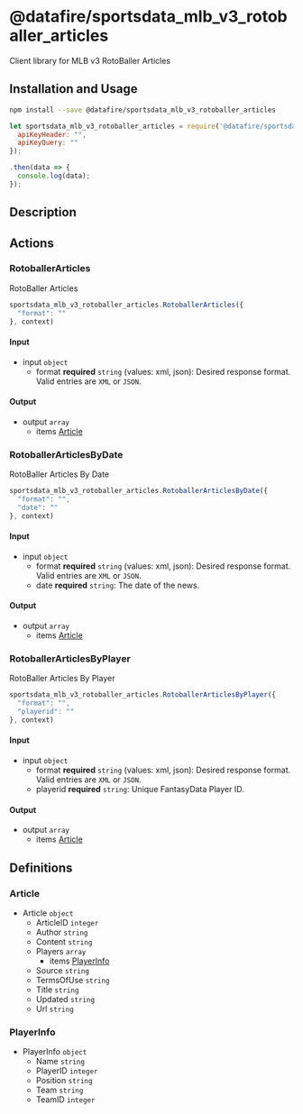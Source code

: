 # @datafire/sportsdata_mlb_v3_rotoballer_articles

Client library for MLB v3 RotoBaller Articles

## Installation and Usage
```bash
npm install --save @datafire/sportsdata_mlb_v3_rotoballer_articles
```
```js
let sportsdata_mlb_v3_rotoballer_articles = require('@datafire/sportsdata_mlb_v3_rotoballer_articles').create({
  apiKeyHeader: "",
  apiKeyQuery: ""
});

.then(data => {
  console.log(data);
});
```

## Description



## Actions

### RotoballerArticles
RotoBaller Articles


```js
sportsdata_mlb_v3_rotoballer_articles.RotoballerArticles({
  "format": ""
}, context)
```

#### Input
* input `object`
  * format **required** `string` (values: xml, json): Desired response format. Valid entries are <code>XML</code> or <code>JSON</code>.

#### Output
* output `array`
  * items [Article](#article)

### RotoballerArticlesByDate
RotoBaller Articles By Date


```js
sportsdata_mlb_v3_rotoballer_articles.RotoballerArticlesByDate({
  "format": "",
  "date": ""
}, context)
```

#### Input
* input `object`
  * format **required** `string` (values: xml, json): Desired response format. Valid entries are <code>XML</code> or <code>JSON</code>.
  * date **required** `string`: The date of the news.

#### Output
* output `array`
  * items [Article](#article)

### RotoballerArticlesByPlayer
RotoBaller Articles By Player


```js
sportsdata_mlb_v3_rotoballer_articles.RotoballerArticlesByPlayer({
  "format": "",
  "playerid": ""
}, context)
```

#### Input
* input `object`
  * format **required** `string` (values: xml, json): Desired response format. Valid entries are <code>XML</code> or <code>JSON</code>.
  * playerid **required** `string`: Unique FantasyData Player ID.

#### Output
* output `array`
  * items [Article](#article)



## Definitions

### Article
* Article `object`
  * ArticleID `integer`
  * Author `string`
  * Content `string`
  * Players `array`
    * items [PlayerInfo](#playerinfo)
  * Source `string`
  * TermsOfUse `string`
  * Title `string`
  * Updated `string`
  * Url `string`

### PlayerInfo
* PlayerInfo `object`
  * Name `string`
  * PlayerID `integer`
  * Position `string`
  * Team `string`
  * TeamID `integer`


